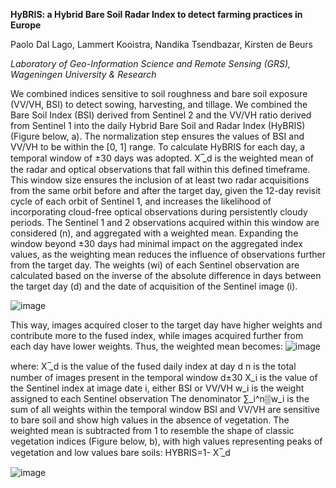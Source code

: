 **HyBRIS: a Hybrid Bare Soil Radar Index to detect farming practices in Europe**

Paolo Dal Lago, Lammert Kooistra, Nandika Tsendbazar, Kirsten de Beurs

*Laboratory of Geo-Information Science and Remote Sensing (GRS), Wageningen University & Research*

We combined indices sensitive to soil roughness and bare soil exposure (VV/VH, BSI) to detect sowing, harvesting, and tillage. We combined the Bare Soil Index (BSI) derived from Sentinel 2 and the VV/VH ratio derived from Sentinel 1 into the daily Hybrid Bare Soil and Radar Index (HyBRIS) (Figure below, a). The normalization step ensures the values of BSI and VV/VH to be within the [0, 1] range. To calculate HyBRIS for each day, a temporal window of ±30 days was adopted.  X ̅_d  is the weighted mean of the radar and optical observations that fall within this defined timeframe. This window size ensures the inclusion of at least two radar acquisitions from the same orbit before and after the target day, given the 12-day revisit cycle of each orbit of Sentinel 1, and increases the likelihood of incorporating cloud-free optical observations during persistently cloudy periods. The Sentinel 1 and 2 observations acquired within this window are considered (n), and aggregated with a weighted mean. Expanding the window beyond ±30 days had minimal impact on the aggregated index values, as the weighting mean reduces the influence of observations further from the target day. The weights (wi) of each Sentinel observation are calculated based on the inverse of the absolute difference in days between the target day (d) and the date of acquisition of the Sentinel image (i).

![image](https://github.com/user-attachments/assets/960f70d4-cd5b-41f6-8327-59fe923ea94a)

This way, images acquired closer to the target day have higher weights and contribute more to the fused index, while images acquired further from each day have lower weights. 
Thus, the weighted mean becomes:
![image](https://github.com/user-attachments/assets/94ad335f-03d1-4f03-9099-00dd3daea271)

where:
	X ̅_d is the value of the fused daily index at day d
	n is the total number of images present in the temporal window d±30
	X_i is the value of the Sentinel index at image date i, either BSI or VV/VH
	w_i is the weight assigned to each Sentinel observation
	The denominator ∑_i^n▒w_i  is the sum of all weights within the temporal window
BSI and VV/VH are sensitive to bare soil and show high values in the absence of vegetation. The weighted mean is subtracted from 1 to resemble the shape of classic vegetation indices (Figure below, b), with high values representing peaks of vegetation and low values bare soils:
HYBRIS=1- X ̅_d


![image](https://github.com/user-attachments/assets/4636ba3f-c3d8-436c-901b-5cdde1ebccb1)
